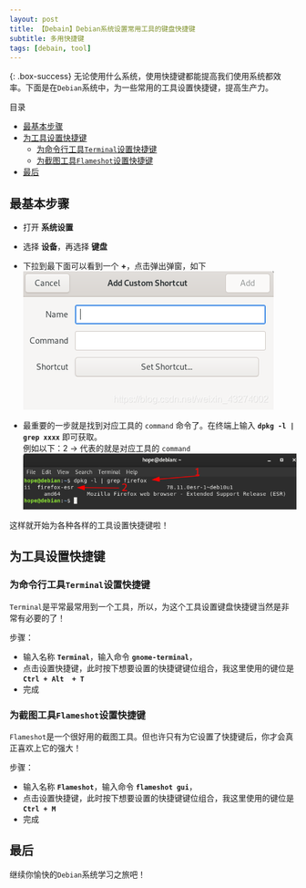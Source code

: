```yaml
---
layout: post
title: 【Debain】Debian系统设置常用工具的键盘快捷键
subtitle: 多用快捷键
tags: [debain, tool]
---
```


{: .box-success}
无论使用什么系统，使用快捷键都能提高我们使用系统都效率。下面是在`Debian`系统中，为一些常用的工具设置快捷键，提高生产力。

目录
- [最基本步骤](#最基本步骤)
- [为工具设置快捷键](#为工具设置快捷键)
  - [为命令行工具`Terminal`设置快捷键](#为命令行工具terminal设置快捷键)
  - [为截图工具`Flameshot`设置快捷键](#为截图工具flameshot设置快捷键)
- [最后](#最后)

## 最基本步骤
- 打开 **系统设置**
- 选择 **设备**，再选择 **键盘**
- 下拉到最下面可以看到一个 **+**，点击弹出弹窗，如下
![0-debain](https://raw.githubusercontent.com/MaoPingZou/img_repo/master/blog/0-debain.png)

- 最重要的一步就是找到对应工具的 `command` 命令了。在终端上输入 **`dpkg -l | grep xxxx`** 即可获取。<br>
例如以下：2 -> 代表的就是对应工具的 `command`
![1-debain](https://raw.githubusercontent.com/MaoPingZou/img_repo/master/blog/1-debain.png)

这样就开始为各种各样的工具设置快捷键啦！

## 为工具设置快捷键

### 为命令行工具`Terminal`设置快捷键
`Terminal`是平常最常用到一个工具，所以，为这个工具设置键盘快捷键当然是非常有必要的了！

步骤：
- 输入名称 **`Terminal`**，输入命令 **`gnome-terminal`**，
- 点击设置快捷键，此时按下想要设置的快捷键键位组合，我这里使用的键位是 **`Ctrl + Alt  + T`**
- 完成

### 为截图工具`Flameshot`设置快捷键
`Flameshot`是一个很好用的截图工具。但也许只有为它设置了快捷键后，你才会真正喜欢上它的强大！

步骤：
- 输入名称 **`Flameshot`**，输入命令 **`flameshot gui`**，
- 点击设置快捷键，此时按下想要设置的快捷键键位组合，我这里使用的键位是 **`Ctrl + M`**
- 完成

## 最后
继续你愉快的`Debian`系统学习之旅吧！